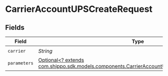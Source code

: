 # CarrierAccountUPSCreateRequest


## Fields

| Field                                                                                                                                                                | Type                                                                                                                                                                 | Required                                                                                                                                                             | Description                                                                                                                                                          | Example                                                                                                                                                              |
| -------------------------------------------------------------------------------------------------------------------------------------------------------------------- | -------------------------------------------------------------------------------------------------------------------------------------------------------------------- | -------------------------------------------------------------------------------------------------------------------------------------------------------------------- | -------------------------------------------------------------------------------------------------------------------------------------------------------------------- | -------------------------------------------------------------------------------------------------------------------------------------------------------------------- |
| `carrier`                                                                                                                                                            | *String*                                                                                                                                                             | :heavy_check_mark:                                                                                                                                                   | N/A                                                                                                                                                                  | ups                                                                                                                                                                  |
| `parameters`                                                                                                                                                         | [Optional<? extends com.shippo.sdk.models.components.CarrierAccountUPSCreateRequestParameters>](../../models/components/CarrierAccountUPSCreateRequestParameters.md) | :heavy_minus_sign:                                                                                                                                                   | N/A                                                                                                                                                                  |                                                                                                                                                                      |